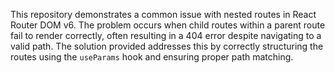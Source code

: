 This repository demonstrates a common issue with nested routes in React Router DOM v6.  The problem occurs when child routes within a parent route fail to render correctly, often resulting in a 404 error despite navigating to a valid path. The solution provided addresses this by correctly structuring the routes using the `useParams` hook and ensuring proper path matching.